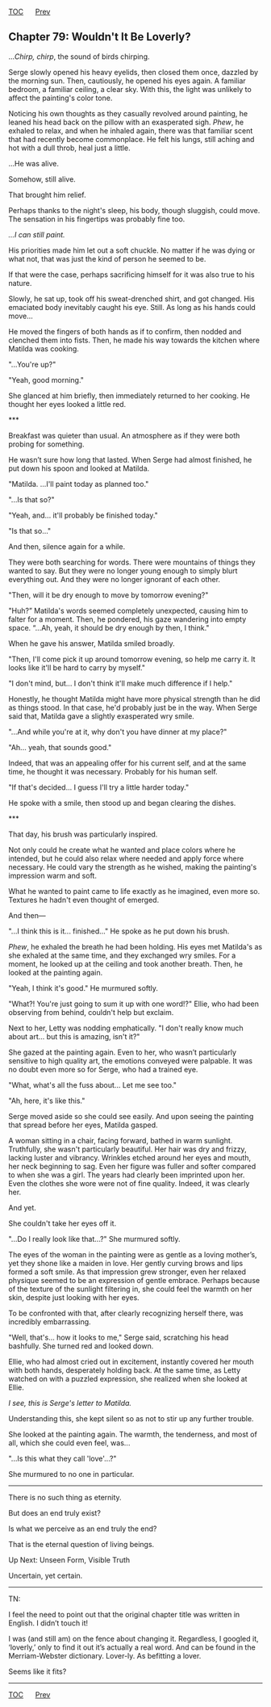 [TOC](../readme.md)&nbsp;&nbsp;&nbsp;&nbsp;&nbsp;&nbsp;[Prev](index_split_054.md)&nbsp;&nbsp;&nbsp;&nbsp;&nbsp;&nbsp;



## Chapter 79: Wouldn't It Be Loverly?

...*Chirp, chirp*, the sound of birds chirping.

Serge slowly opened his heavy eyelids, then closed them once, dazzled by
the morning sun. Then, cautiously, he opened his eyes again. A familiar
bedroom, a familiar ceiling, a clear sky. With this, the light was
unlikely to affect the painting's color tone.

Noticing his own thoughts as they casually revolved around painting, he
leaned his head back on the pillow with an exasperated sigh. *Phew*, he
exhaled to relax, and when he inhaled again, there was that familiar
scent that had recently become commonplace. He felt his lungs, still
aching and hot with a dull throb, heal just a little.

...He was alive.

Somehow, still alive.

That brought him relief.

Perhaps thanks to the night's sleep, his body, though sluggish, could
move. The sensation in his fingertips was probably fine too.

*...I can still paint.*

His priorities made him let out a soft chuckle. No matter if he was
dying or what not, that was just the kind of person he seemed to be.

If that were the case, perhaps sacrificing himself for it was also true
to his nature.

Slowly, he sat up, took off his sweat-drenched shirt, and got changed.
His emaciated body inevitably caught his eye. Still. As long as his
hands could move…

He moved the fingers of both hands as if to confirm, then nodded and
clenched them into fists. Then, he made his way towards the kitchen
where Matilda was cooking.

"...You're up?"

"Yeah, good morning."

She glanced at him briefly, then immediately returned to her cooking. He
thought her eyes looked a little red.

\*\*\*

Breakfast was quieter than usual. An atmosphere as if they were both
probing for something.

He wasn’t sure how long that lasted. When Serge had almost finished, he
put down his spoon and looked at Matilda.

"Matilda. ...I'll paint today as planned too."

"...Is that so?"

"Yeah, and... it'll probably be finished today."

"Is that so..."

And then, silence again for a while.

They were both searching for words. There were mountains of things they
wanted to say. But they were no longer young enough to simply blurt
everything out. And they were no longer ignorant of each other.

"Then, will it be dry enough to move by tomorrow evening?"

"Huh?” Matilda's words seemed completely unexpected, causing him to
falter for a moment. Then, he pondered, his gaze wandering into empty
space. “...Ah, yeah, it should be dry enough by then, I think."

When he gave his answer, Matilda smiled broadly.

"Then, I'll come pick it up around tomorrow evening, so help me carry
it. It looks like it'll be hard to carry by myself."

"I don't mind, but... I don't think it'll make much difference if I
help."

Honestly, he thought Matilda might have more physical strength than he
did as things stood. In that case, he'd probably just be in the way.
When Serge said that, Matilda gave a slightly exasperated wry smile.

"...And while you're at it, why don't you have dinner at my place?"

"Ah... yeah, that sounds good."

Indeed, that was an appealing offer for his current self, and at the
same time, he thought it was necessary. Probably for his human self.

"If that's decided... I guess I'll try a little harder today."

He spoke with a smile, then stood up and began clearing the dishes.

\*\*\*

That day, his brush was particularly inspired.

Not only could he create what he wanted and place colors where he
intended, but he could also relax where needed and apply force where
necessary. He could vary the strength as he wished, making the
painting's impression warm and soft.

What he wanted to paint came to life exactly as he imagined, even more
so. Textures he hadn't even thought of emerged.

And then—

"...I think this is it... finished..." He spoke as he put down his
brush.

*Phew*, he exhaled the breath he had been holding. His eyes met
Matilda's as she exhaled at the same time, and they exchanged wry
smiles. For a moment, he looked up at the ceiling and took another
breath. Then, he looked at the painting again.

"Yeah, I think it's good." He murmured softly.

"What?! You're just going to sum it up with one word!?" Ellie, who had
been observing from behind, couldn't help but exclaim.

Next to her, Letty was nodding emphatically. "I don't really know much
about art... but this is amazing, isn't it?"

She gazed at the painting again. Even to her, who wasn’t particularly
sensitive to high quality art, the emotions conveyed were palpable. It
was no doubt even more so for Serge, who had a trained eye.

"What, what's all the fuss about... Let me see too."

"Ah, here, it's like this."

Serge moved aside so she could see easily. And upon seeing the painting
that spread before her eyes, Matilda gasped.

A woman sitting in a chair, facing forward, bathed in warm sunlight.
Truthfully, she wasn't particularly beautiful. Her hair was dry and
frizzy, lacking luster and vibrancy. Wrinkles etched around her eyes and
mouth, her neck beginning to sag. Even her figure was fuller and softer
compared to when she was a girl. The years had clearly been imprinted
upon her. Even the clothes she wore were not of fine quality. Indeed, it
was clearly her.

And yet.

She couldn't take her eyes off it.

"...Do I really look like that...?" She murmured softly.

The eyes of the woman in the painting were as gentle as a loving
mother’s, yet they shone like a maiden in love. Her gently curving brows
and lips formed a soft smile. As that impression grew stronger, even her
relaxed physique seemed to be an expression of gentle embrace. Perhaps
because of the texture of the sunlight filtering in, she could feel the
warmth on her skin, despite just looking with her eyes.

To be confronted with that, after clearly recognizing herself there, was
incredibly embarrassing.

"Well, that's... how it looks to me," Serge said, scratching his head
bashfully. She turned red and looked down.

Ellie, who had almost cried out in excitement, instantly covered her
mouth with both hands, desperately holding back. At the same time, as
Letty watched on with a puzzled expression, she realized when she looked
at Ellie.

*I see, this is Serge's letter to Matilda.*

Understanding this, she kept silent so as not to stir up any further
trouble.

She looked at the painting again. The warmth, the tenderness, and most
of all, which she could even feel, was...

"...Is this what they call 'love'...?"

She murmured to no one in particular.

------------------------------------------------------------------------

There is no such thing as eternity.

But does an end truly exist?

Is what we perceive as an end truly the end?

That is the eternal question of living beings.

Up Next: Unseen Form, Visible Truth

Uncertain, yet certain.

------------------------------------------------------------------------

TN:

I feel the need to point out that the original chapter title was written
in English. I didn’t touch it!

I was (and still am) on the fence about changing it. Regardless, I
googled it, ‘loverly,’ only to find it out it’s actually a real word.
And can be found in the Merriam-Webster dictionary. Lover-ly. As
befitting a lover.

Seems like it fits?


---
[TOC](../readme.md)&nbsp;&nbsp;&nbsp;&nbsp;&nbsp;&nbsp;[Prev](index_split_054.md)&nbsp;&nbsp;&nbsp;&nbsp;&nbsp;&nbsp;


